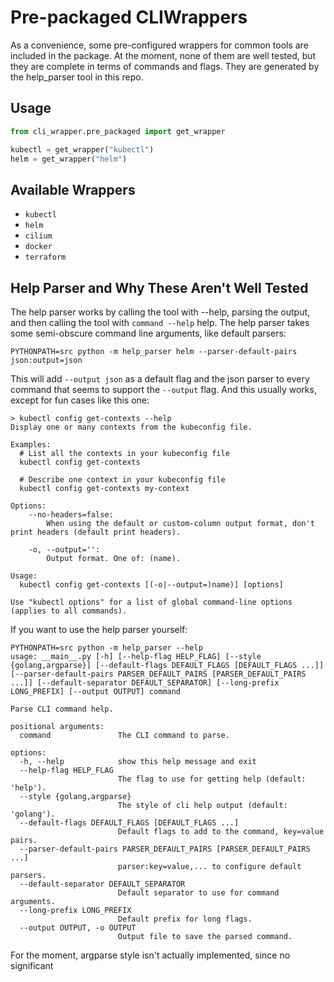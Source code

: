 # Pre-packaged CLIWrappers

As a convenience, some pre-configured wrappers for common tools are included in the package. At the moment, none of
them are well tested, but they are complete in terms of commands and flags. They are generated by the help_parser tool
in this repo.

## Usage

```python
from cli_wrapper.pre_packaged import get_wrapper

kubectl = get_wrapper("kubectl")
helm = get_wrapper("helm")
```

## Available Wrappers

- `kubectl`
- `helm`
- `cilium`
- `docker`
- `terraform`

## Help Parser and Why These Aren't Well Tested

The help parser works by calling the tool with --help, parsing the output, and then calling the tool with `command --help`
help. The help parser takes some semi-obscure command line arguments, like default parsers:

```shell
PYTHONPATH=src python -m help_parser helm --parser-default-pairs json:output=json
```

This will add `--output json` as a default flag and the json parser to every command that seems to support the 
`--output` flag. And this usually works, except for fun cases like this one:

```
> kubectl config get-contexts --help
Display one or many contexts from the kubeconfig file.

Examples:
  # List all the contexts in your kubeconfig file
  kubectl config get-contexts
  
  # Describe one context in your kubeconfig file
  kubectl config get-contexts my-context

Options:
    --no-headers=false:
        When using the default or custom-column output format, don't print headers (default print headers).

    -o, --output='':
        Output format. One of: (name).

Usage:
  kubectl config get-contexts [(-o|--output=)name)] [options]

Use "kubectl options" for a list of global command-line options (applies to all commands).
```

If you want to use the help parser yourself:

```
PYTHONPATH=src python -m help_parser --help
usage: __main__.py [-h] [--help-flag HELP_FLAG] [--style {golang,argparse}] [--default-flags DEFAULT_FLAGS [DEFAULT_FLAGS ...]] [--parser-default-pairs PARSER_DEFAULT_PAIRS [PARSER_DEFAULT_PAIRS ...]] [--default-separator DEFAULT_SEPARATOR] [--long-prefix LONG_PREFIX] [--output OUTPUT] command

Parse CLI command help.

positional arguments:
  command               The CLI command to parse.

options:
  -h, --help            show this help message and exit
  --help-flag HELP_FLAG
                        The flag to use for getting help (default: 'help').
  --style {golang,argparse}
                        The style of cli help output (default: 'golang').
  --default-flags DEFAULT_FLAGS [DEFAULT_FLAGS ...]
                        Default flags to add to the command, key=value pairs.
  --parser-default-pairs PARSER_DEFAULT_PAIRS [PARSER_DEFAULT_PAIRS ...]
                        parser:key=value,... to configure default parsers.
  --default-separator DEFAULT_SEPARATOR
                        Default separator to use for command arguments.
  --long-prefix LONG_PREFIX
                        Default prefix for long flags.
  --output OUTPUT, -o OUTPUT
                        Output file to save the parsed command.

```

For the moment, argparse style isn't actually implemented, since no significant